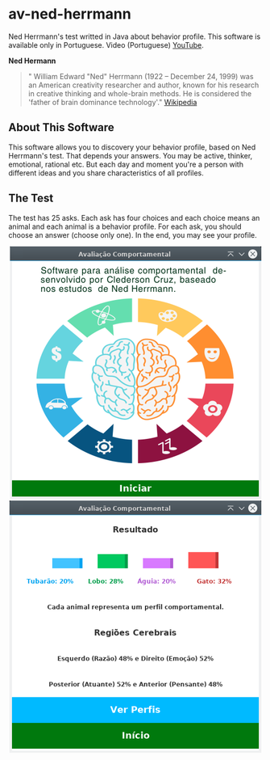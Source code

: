 # av-ned-herrmann
Ned Herrmann's test writted in Java about behavior profile. This software is available only in Portuguese. Video (Portuguese) [YouTube](https://www.youtube.com/watch?v=ZNDaPvgXeyU).

**Ned Hermann**
>" William Edward "Ned" Herrmann (1922 – December 24, 1999) was an American creativity researcher and author, known for his research in creative thinking and whole-brain methods. He is considered the 'father of brain dominance technology'." [Wikipedia](https://en.wikipedia.org/wiki/Ned_Herrmann)

## About This Software
This software allows you to discovery your behavior profile, based on Ned Herrmann's test. That depends your answers. You may be active, thinker, emotional, rational etc. But each day and moment you're a person with different ideas and you share characteristics of all profiles.

## The Test
The test has 25 asks. Each ask has four choices and each choice means an animal and each animal is a behavior profile. For each ask, you should choose an answer (choose only one).
In the end, you may see your profile.

<p align="center">
	<img src="https://raw.githubusercontent.com/Cledersonbc/av-ned-herrmann/master/github-imgs/gh_av-app.png"></img>
	<img src="https://raw.githubusercontent.com/Cledersonbc/av-ned-herrmann/master/github-imgs/gh_av-test.png"></img>
</p>
